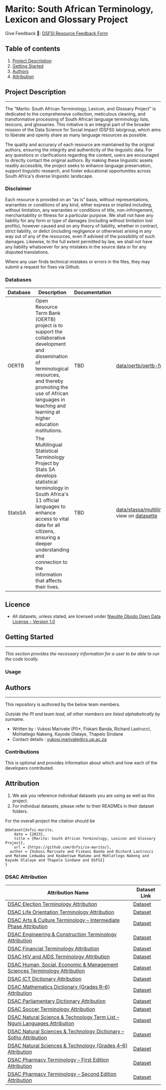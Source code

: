 Marito: South African Terminology, Lexicon and Glossary Project
==============================

Give Feedback 📑: [DSFSI Resource Feedback Form](https://docs.google.com/forms/d/e/1FAIpQLSf7S36dyAUPx2egmXbFpnTBuzoRulhL5Elu-N1eoMhaO7v10w/formResponse)


## Table of contents 

1. [Project Description](#project-description) 
2. [Getting Started](#getting-started)
3. [Authors](#authors)
4. [Attribution](#attribution)

## Project Description 
-----------

The "Marito: South African Terminology, Lexicon, and Glossary Project" is dedicated to the comprehensive collection, meticulous cleaning, and transformative processing of South African language terminology lists, lexicons, and glossaries. This initiative is an integral part of the broader mission of the Data Science for Social Impact (DSFSI) lab/group, which aims to liberate and openly share as many language resources as possible.

The quality and accuracy of each resource are maintained by the original authors, ensuring the integrity and authenticity of the linguistic data. For any questions or clarifications regarding the content, users are encouraged to directly contact the original authors. By making these linguistic assets readily accessible, the project seeks to enhance language preservation, support linguistic research, and foster educational opportunities across South Africa's diverse linguistic landscape.

### Disclaimer

Each resource is provided on an “as is” basis, without representations, warranties or conditions of any kind, either express or implied including, without limitation, any warranties or conditions of title, non-infringement, merchantability or fitness for a particular purpose. We shall not have any liability for any form or type of damages (including without limitation lost profits), however caused and on any theory of liability, whether in contract, strict liability, or delict (including negligence or otherwise) arising in any way out of any of the resources, even if advised of the possibility of such damages. Likewise, to the full extent permitted by law, we shall not have any liability whatsoever for any mistakes in the source data or for any disputed translations.

Where any user finds technical mistakes or errors in the files, they may submit a request for fixes via Github. 

### Databases

| Database | Description | Documentation | CSV | JSON | TBX | xlsx |
|----------|-------------|---------------|-----|------|-----|------|
| OERTB | Open Resource Term Bank (OERTB) project is to support the collaborative development and dissemination of terminological resources, and thereby promoting the use of African languages in teaching and learning at higher education institutions. | TBD | [data/oertb/oertb-full.csv](https://github.com/dsfsi/za-marito/blob/master/data/oertb/oertb-full.csv), view on [datasette](https://lite.datasette.io/?csv=https://github.com/dsfsi/za-marito/blob/master/data/oertb/oertb-full.csv) | [data/oertb/oertb-termbank-IATE.json](https://github.com/dsfsi/za-marito/blob/master/data/oertb/oertb-termbank-IATE.json), view on [datasette](https://lite.datasette.io/?json=https://github.com/dsfsi/za-marito/blob/master/data/oertb/oertb-termbank-IATE.json) | [data/oertb/oertb-termbank-IATE.tbx](https://github.com/dsfsi/za-marito/blob/master/data/oertb/oertb-termbank-IATE) ||
| StatsSA | The Multilingual Statistical Terminology Project by Stats SA develops statistical terminology in South Africa's 11 official languages to enhance access to vital data for all citizens, ensuring a deeper understanding and connection to the information that affects their lives. | TBD | [data/stassa/multilingual_statistical_terminology_clean.csv](https://github.com/dsfsi/za-marito/blob/master/data/statssa/multilingual_statistical_terminology_clean.csv), view on [datasette](https://lite.datasette.io/?csv=https://github.com/dsfsi/za-marito/blob/master/data/statssa/multilingual_statistical_terminology_clean.csv) | [data/statssa/multilingual_statistical_terminology_clean.json](https://github.com/dsfsi/za-marito/blob/master/data/statssa/multilingual_statistical_terminology_clean.json), view on [datasette](https://lite.datasette.io/?json=https://github.com/dsfsi/za-marito/blob/master/data/statssa/multilingual_statistical_terminology_clean.json) ||[data/statssa/multilingual_statistical_terminology_clean.xlsx](https://github.com/dsfsi/za-marito/blob/master/data/statssa/multilingual_statistical_terminology_clean.xlsx) |


## Licence

* All datasets, unless stated, are licensed under [Nwulite Obodo Open Data License - Version 1.0](https://licensingafricandatasets.com/nwulite-obodo-license)


## Getting Started
-----------
_This section provides the necessary information for a user to be able to run the code locally._


### Usage 


## Authors 
-----------

This repository is authored by the below team members. 

_Outside the PI and team lead, all other members are listed alphabetically by surname._

* Written by : Vukosi Marivate (PI)*, Fiskani Banda, Richard Lastrucci, Mohlatlego Nakeng, Kayode Olalaye, Thapelo Sindane
* Contact details : vukosi.marivate@cs.up.ac.za

### Contributions  

This is optional and provides information about which  and how each of the developers contributed. 

## Attribution

1. We ask you reference individual datasets you are using as well as this project.
2. For individual datasets, please refer to their READMEs in their  dataset folders. 

For the overall project the citation should be

```
@dataset{dsfsi-marito,
	date = {2023},
	title = {Marito: South African Terminology, Lexicon and Glossary Project},
	url = {https://github.com/dsfsi/za-marito/},
  author = {Vukosi Marivate and Fiskani Banda and Richard Lastrucci and Matome Ledwaba and Keabetswe Madumo and Mohlatlego Nakeng and Kayode Olalaye and Thapelo Sindane and DSFSI}
}
```

### DSAC Attribution

| Attribution Name                                                                                              | Dataset Link                                                                                          |
|---------------------------------------------------------------------------------------------------------------|--------------------------------------------------------------------------------------------------------|
| [DSAC Election Terminology Attribution](./data/dsac/attribution-dsac-election-terminology-dictionary.md)                         | [Dataset](./data/dsac/dsac_election_terminology_dictionary.csv)                             |
| [DSAC Life Orientation Terminology Attribution](./data/dsac/attribution-dsac-life-orientation-terminology-term-list.md)          | [Dataset](./data/dsac/dsac_life_orientation_terminology_term_list.csv)                      |
| [DSAC Arts & Culture Terminology – Intermediate Phase Attribution](./data/dsac/attribution-dsac-multilingual-arts-&-culture-intermediate-phase-terminology-list.md) | [Dataset](./data/dsac/dsac_multilingual_arts_&_culture_intermediate_phase_terminology_list.csv) |
| [DSAC Engineering & Construction Terminology Attribution](./data/dsac/attribution-dsac-multilingual-engineering-and-construction-terminology.md) | [Dataset](./data/dsac/dsac_multilingual_engineering_and_construction_terminology.csv)       |
| [DSAC Financial Terminology Attribution](./data/dsac/attribution-dsac-multilingual-financial-terminology.md)                     | [Dataset](./data/dsac/dsac_multilingual_financial_terminology.csv)                          |
| [DSAC HIV and AIDS Terminology Attribution](./data/dsac/attribution-dsac-multilingual-hiv-and-aids-terminology.md)               | [Dataset](./data/dsac/dsac_multilingual_hiv_and_aids_terminology.csv)                       |
| [DSAC Human, Social, Economic & Management Sciences Terminology Attribution](./data/dsac/attribution-dsac-multilingual-human-social-economic-and-management-sciences-terminology.md) | [Dataset](./data/dsac/dsac_multilingual_human_social_economic_and_management_sciences_terminology.csv) |
| [DSAC ICT Dictionary Attribution](./data/dsac/attribution-dsac-multilingual-ict-dictionary.md)                                     | [Dataset](./data/dsac/dsac_multilingual_ict_dictionary.csv)                                 |
| [DSAC Mathematics Dictionary (Grades R–6) Attribution](./data/dsac/attribution-dsac-multilingual-mathematics-dictionary-r-to-6.md) | [Dataset](./data/dsac/dsac_multilingual_mathematics_dictionary_r_to_6.csv)                  |
| [DSAC Parliamentary Dictionary Attribution](./data/dsac/attribution-dsac-multilingual-parliamentary-dictionary.md)               | [Dataset](./data/dsac/dsac_multilingual_parliamentary_dictionary.csv)                       |
| [DSAC Soccer Terminology Attribution](./data/dsac/attribution-dsac-multilingual-soccer-terminology.md)                           | [Dataset](./data/dsac/dsac_multilingual_soccer_terminology.csv)                             |
| [DSAC Natural Science & Technology Term List – Nguni Languages Attribution](./data/dsac/attribution-dsac-natural-science-and-technology-term-list-nguni-languages.md) | [Dataset](./data/dsac/dsac_natural_science_and_technology_term_list_nguni_languages.csv)    |
| [DSAC Natural Sciences & Technology Dictionary – Sotho Attribution](./data/dsac/attribution-dsac-natural-sciences-and-technology-dictionary-sotho.md) | [Dataset](./data/dsac/dsac_natural_sciences_and_technology_dictionary_sotho.csv)            |
| [DSAC Natural Sciences & Technology (Grades 4–6) Attribution](./data/dsac/attribution-dsac-natural-sciences-and-technology-for-grade-4-to-6.md) | [Dataset](./data/dsac/dsac_natural_sciences_and_technology_for_grade_4_to_6.csv)            |
| [DSAC Pharmacy Terminology – First Edition Attribution](./data/dsac/attribution-dsac-pharmacy-first-edition.md)                  | [Dataset](./data/dsac/dsac_pharmacy_first_edition.csv)                                      |
| [DSAC Pharmacy Terminology – Second Edition Attribution](./data/dsac/attribution-dsac-pharmarcy-second-edition.md)               | [Dataset](./data/dsac/dsac_pharmarcy_second_edition.csv)                                    |

